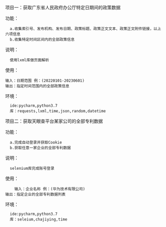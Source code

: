 项目一：获取广东省人民政府办公厅特定日期间的政策数据
  
  功能：
  
      a.收集索引号、发布机构、发布日期、政策标题、政策正文文本、政策正文附件链接，以上六项信息
      b.收集特定时间区间内的全部政策信息
      
  说明：
  
      使用lxml库做页面解析
      
  使用：
  
	输入：日期范围	例：(20220101-20230601)
	输出：指定时间范围内的全部政策信息

  环境：
  
      ide:pycharm,python3.7
      库：requests,lxml,time,json,random,datetime


项目二：获取天眼查平台某家公司的全部专利数据
  
  功能：
  
      a.完成自动登录并获取Cookie
      b.获取任意一家企业的全部专利数据
      
  说明：
  
      selenium库完成账号登录
      
  使用：
  
        输入：企业名称	例：(华为技术有限公司)
	输出：指定企业的全部专利数据列表

  环境：
  
      ide:pycharm,python3.7
      库：seleium,chajiying,time
